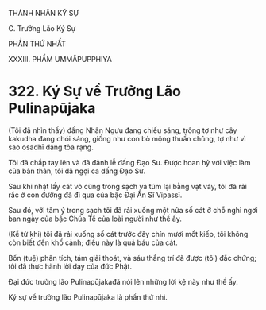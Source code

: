 THÁNH NHÂN KÝ SỰ

C. Trưởng Lão Ký Sự

PHẦN THỨ NHẤT

XXXIII. PHẨM UMMĀPUPPHIYA

# 322. Ký Sự về Trưởng Lão Pulinapūjaka

(Tôi đã nhìn thấy) đấng Nhân Ngưu đang chiếu sáng, trông tợ như cây kakudha đang chói sáng, giống như con bò mộng thuần chủng, tợ như vì sao osadhī đang tỏa rạng.

Tôi đã chắp tay lên và đã đảnh lễ đấng Đạo Sư. Được hoan hỷ với việc làm của bản thân, tôi đã ngợi ca đấng Đạo Sư.

Sau khi nhặt lấy cát vô cùng trong sạch và túm lại bằng vạt váy, tôi đã rải rắc ở con đường đã đi qua của bậc Đại Ẩn Sĩ Vipassī.

Sau đó, với tâm ý trong sạch tôi đã rải xuống một nửa số cát ở chỗ nghỉ ngơi ban ngày của bậc Chúa Tể của loài người như thế ấy.

(Kể từ khi) tôi đã rải xuống số cát trước đây chín mươi mốt kiếp, tôi không còn biết đến khổ cảnh; điều này là quả báu của cát.

Bốn (tuệ) phân tích, tám giải thoát, và sáu thắng trí đã được (tôi) đắc chứng; tôi đã thực hành lời dạy của đức Phật.

Đại đức trưởng lão Pulinapūjakađã nói lên những lời kệ này như thế ấy.

Ký sự về trưởng lão Pulinapūjaka là phần thứ nhì.
